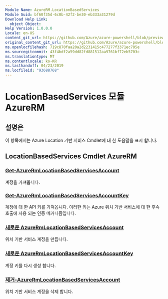 ```yaml
---
Module Name: AzureRM.LocationBasedServices
Module Guid: bf60f35d-6c0b-42f2-be30-eb333a31279d
Download Help Link:
  object Object: 
Help Version: 1.0.0.0
Locale: en-US
content_git_url: https://github.com/Azure/azure-powershell/blob/preview/src/ResourceManager/LocationBasedServices/Commands.LocationBasedServices/help/AzureRM.LocationBasedServices.md
original_content_git_url: https://github.com/Azure/azure-powershell/blob/preview/src/ResourceManager/LocationBasedServices/Commands.LocationBasedServices/help/AzureRM.LocationBasedServices.md
ms.openlocfilehash: 719c870faa20a2d2231415c477277f3371ec705e
ms.sourcegitcommit: 43f4bdf2a59dd82fd881512aa9761bf72eb5703c
ms.translationtype: MT
ms.contentlocale: ko-KR
ms.lasthandoff: 04/23/2019
ms.locfileid: "93688768"
---
```

# LocationBasedServices 모듈 AzureRM
## 설명은
이 항목에서는 Azure Location 기반 서비스 Cmdlet에 대 한 도움말을 표시 합니다.

## LocationBasedServices Cmdlet AzureRM
### [Get-AzureRmLocationBasedServicesAccount](Get-AzureRmLocationBasedServicesAccount.md)
계정을 가져옵니다.

### [Get-AzureRmLocationBasedServicesAccountKey](Get-AzureRmLocationBasedServicesAccountKey.md)
계정에 대 한 API 키를 가져옵니다. 이러한 키는 Azure 위치 기반 서비스에 대 한 후속 호출에 사용 되는 인증 메커니즘입니다.

### [새로운 AzureRmLocationBasedServicesAccount](New-AzureRmLocationBasedServicesAccount.md)
위치 기반 서비스 계정을 만듭니다.

### [새로운 AzureRmLocationBasedServicesAccountKey](New-AzureRmLocationBasedServicesAccountKey.md)
계정 키를 다시 생성 합니다.

### [제거-AzureRmLocationBasedServicesAccount](Remove-AzureRmLocationBasedServicesAccount.md)
위치 기반 서비스 계정을 삭제 합니다.

